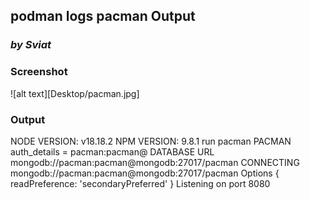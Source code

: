 ## **podman logs pacman Output**
### *by Sviat*

### Screenshot

![alt text][Desktop/pacman.jpg]

### Output

NODE VERSION:
v18.18.2
NPM  VERSION:
9.8.1
run pacman
PACMAN auth_details =  pacman:pacman@
DATABASE URL  mongodb://pacman:pacman@mongodb:27017/pacman
CONNECTING  mongodb://pacman:pacman@mongodb:27017/pacman
Options  { readPreference: 'secondaryPreferred' }
Listening on port 8080
